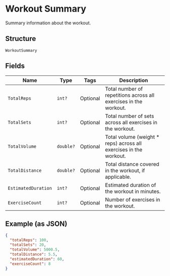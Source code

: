 
# Workout Summary

Summary information about the workout.

## Structure

`WorkoutSummary`

## Fields

| Name | Type | Tags | Description |
|  --- | --- | --- | --- |
| `TotalReps` | `int?` | Optional | Total number of repetitions across all exercises in the workout. |
| `TotalSets` | `int?` | Optional | Total number of sets across all exercises in the workout. |
| `TotalVolume` | `double?` | Optional | Total volume (weight * reps) across all exercises in the workout. |
| `TotalDistance` | `double?` | Optional | Total distance covered in the workout, if applicable. |
| `EstimatedDuration` | `int?` | Optional | Estimated duration of the workout in minutes. |
| `ExerciseCount` | `int?` | Optional | Number of exercises in the workout. |

## Example (as JSON)

```json
{
  "totalReps": 100,
  "totalSets": 20,
  "totalVolume": 5000.5,
  "totalDistance": 5.5,
  "estimatedDuration": 60,
  "exerciseCount": 8
}
```

